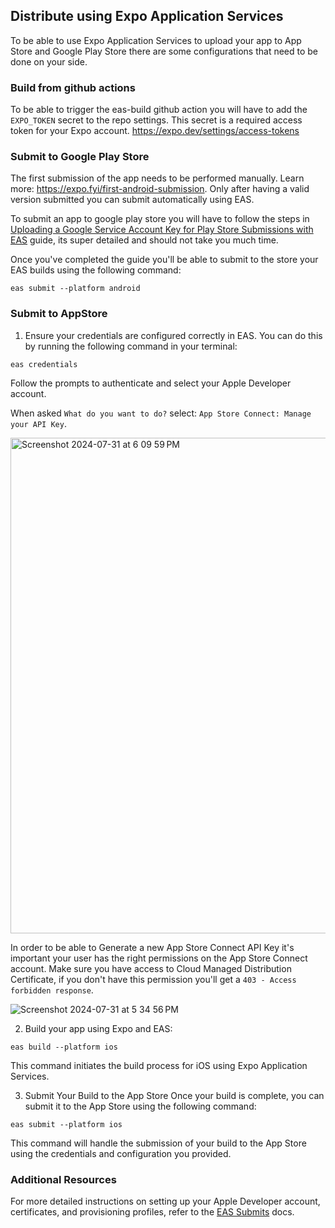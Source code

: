 ## Distribute using Expo Application Services

To be able to use Expo Application Services to upload your app to App Store and Google Play Store there are some configurations that need to be done on your side.

### Build from github actions

To be able to trigger the eas-build github action you will have to add the `EXPO_TOKEN` secret to the repo settings. This secret is a required access token for your Expo account. https://expo.dev/settings/access-tokens

### Submit to Google Play Store

The first submission of the app needs to be performed manually. Learn more: https://expo.fyi/first-android-submission. Only after having a valid version submitted you can submit automatically using EAS.

To submit an app to google play store you will have to follow the steps in [Uploading a Google Service Account Key for Play Store Submissions with EAS](https://github.com/expo/fyi/blob/main/creating-google-service-account.md) guide, its super detailed and should not take you much time.

Once you've completed the guide you'll be able to submit to the store your EAS builds using the following command:

`eas submit --platform android`

### Submit to AppStore

1. Ensure your credentials are configured correctly in EAS. You can do this by running the following command in your terminal:

`eas credentials`

Follow the prompts to authenticate and select your Apple Developer account.

When asked `What do you want to do?` select: `App Store Connect: Manage your API Key`.

<img width="793" alt="Screenshot 2024-07-31 at 6 09 59 PM" src="https://github.com/user-attachments/assets/c0403c6d-b151-4d74-9458-2b6fadd6cbf3">


In order to be able to Generate a new App Store Connect API Key it's important your user has the right permissions on the App Store Connect account. Make sure you have access to Cloud Managed Distribution Certificate, if you don't have this permission you'll get a `403 - Access forbidden response`.


![Screenshot 2024-07-31 at 5 34 56 PM](https://github.com/user-attachments/assets/890e1199-b4c6-4aed-9582-3122d40ee66a)


2. Build your app using Expo and EAS:

`eas build --platform ios`

This command initiates the build process for iOS using Expo Application Services.

3. Submit Your Build to the App Store
   Once your build is complete, you can submit it to the App Store using the following command:

`eas submit --platform ios`

This command will handle the submission of your build to the App Store using the credentials and configuration you provided.

### Additional Resources

For more detailed instructions on setting up your Apple Developer account, certificates, and provisioning profiles, refer to the [EAS Submits](https://docs.expo.dev/submit/introduction/) docs.
